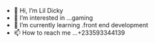 - 👋 Hi, I’m Lil Dicky 
- 👀 I’m interested in ...gaming  
- 🌱 I’m currently learning .front end development 
- 📫 How to reach me ...+233593344139

<!---
DickyLil5/DickyLil5 is a ✨ special ✨ repository because its `README.md` (this file) appears on your GitHub profile.
You can click the Preview link to take a look at your changes.
--->

